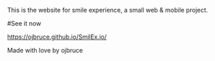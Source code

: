 This is the website for smile experience, a small web & mobile project.

#See it now

https://ojbruce.github.io/SmilEx.io/

Made with love by ojbruce
